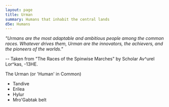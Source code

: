 ```yaml
---
layout: page
title: Urman
summary: Humans that inhabit the central lands
d5e: Humans
---
```


<em>"Urmans are the most adaptable and ambitious people among the common races. Whatever drives them, Urman are the innovators, 
the achievers, and the pioneers of the worlds."</em>

-- Taken from "The Races of the Spinwise Marches" by Scholar Av^urel Lor^kas, -13HE.

The Urman (or 'Human' in Common)

- Tandive
- Erilea
- Hylur
- Mro'Gabtak belt
